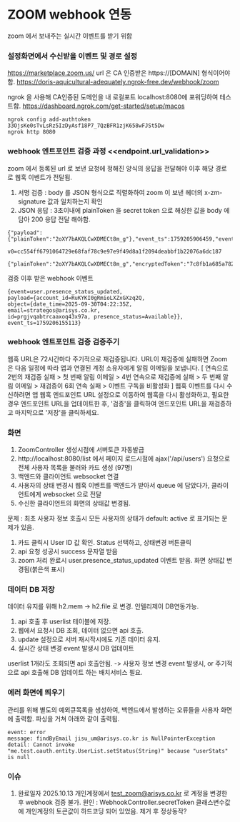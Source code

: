 # ZOOM webhook 연동

zoom 에서 보내주는 실시간 이벤트를 받기 위함


### 설정화면에서 수신받을 이벤트 및 경로 설정

https://marketplace.zoom.us/
url 은 CA 인증받은 https://[DOMAIN] 형식이어야함.
https://doris-aquicultural-adequately.ngrok-free.dev/webhook/zoom

ngrok 을 사용해 CA인증된 도메인을 내 로컬포트 localhost:8080에 포워딩하여 테스트함.
https://dashboard.ngrok.com/get-started/setup/macos

```
ngrok config add-authtoken 33OjsKe0sTvLsRz5IzDyAsf18P7_7QzBFR1zjK658wFJSt5Dw
ngrok http 8080
```

### webhook 엔트포인트 검증 과정 <<endpoint.url_validation>>

zoom 에서 등록된 url 로 보낸 요청에 정해진 양식의 응답을 전달해야 이후 해당 경로로 웹훅 이벤트가 전달됨.
1. 서명 검증 : body 를 JSON 형식으로 직렬화하여 zoom 이 보낸 헤더의 x-zm-signature 값과 일치하는지 확인 
2. JSON 응답 : 3초이내에 plainToken 을 secret token 으로 해싱한 값을 body 에 담아 200 응답 전달 해야함.

```
{"payload":{"plainToken":"2oXY7bAKQLCwXDMECt8m_g"},"event_ts":1759205906459,"event":"endpoint.url_validation"}

v0=cc554ff6791064729e68faf78c9e97e9f49d8a1f2094deabbf1b22076a6dc187

{"plainToken":"2oXY7bAKQLCwXDMECt8m_g","encryptedToken":"7c8fb1a685a782598c47b2cc75da736108fb1d7ceb223837f7ae69c1bdefb3ac"}
```

검증 이후 받은 webhook 이벤트
```
{event=user.presence_status_updated, 
payload={account_id=RuKYKI0gRmioLXZxGXzq2Q, 
object={date_time=2025-09-30T04:22:35Z, 
email=strategos@arisys.co.kr, 
id=prgjvqabtrcaaxoq43x97a, presence_status=Available}}, 
event_ts=1759206155113}
```

### webhook 엔트포인트 검증 검증주기

웹훅 URL은 72시간마다 주기적으로 재검증됩니다. URL이 재검증에 실패하면 Zoom은 다음 일정에 따라 앱과 연결된 계정 소유자에게 알림 이메일을 보냅니다.
[ 연속으로 2번의 재검증 실패 > 첫 번째 알림 이메일 > 4번 연속으로 재검증에 실패 > 두 번째 알림 이메일 > 재검증이 6회 연속 실패 > 이벤트 구독을 비활성화 ]
웹훅 이벤트를 다시 수신하려면 앱 웹훅 엔드포인트 URL 설정으로 이동하여 웹훅을 다시 활성화하고, 필요한 경우 엔드포인트 URL을 업데이트한 후, '검증'을 클릭하여 엔드포인트 URL을 재검증하고 마지막으로 '저장'을 클릭하세요.


### 화면

1. ZoomController 생성시점에 서버토큰 자동발급
2. http://localhost:8080/list 에서 페이지 로드시점에 ajax('/api/users') 요청으로 전체 사용자 목록을 불러와 카드 생성 (97명)
3. 백엔드와 클라이언트 websocket 연결
4. 사용자의 상태 변경시 웹훅 이벤트를 백엔드가 받아서 queue 에 담았다가, 클라이언트에게 websocket 으로 전달
5. 수신한 클라이언트의 화면의 상태값 변경됨.

문제 : 최초 사용자 정보 호출시 모든 사용자의 상태가 default: active 로 표기되는 문제가 있음.

1. 카드 클릭시 User ID 값 확인. Status 선택하고, 상태변경 버튼클릭
2. api 요청 성공시 success 문자열 받음
3. zoom 처리 완료시 user.presence_status_updated 이벤트 받음. 화면 상태값 변경됨(붉은색 표시)

### 데이터 DB 저장

데이터 유지를 위해 h2.mem -> h2.file 로 변경. 인텔리제이 DB연동가능.

1. api 호출 후 userlist 테이블에 저장.
2. 웹에서 요청시 DB 조회, 데이터 없으면 api 호출.
3. update 설정으로 서버 재시작시에도 기존 데이터 유지.
4. 실시간 상태 변경 event 발생시 DB 업데이트

userlist 1개라도 조회되면 api 호출안됨.
-> 사용자 정보 변경 event 발생시, or 주기적으로 api 호출해 DB 업데이트 하는 배치서비스 필요.

### 에러 화면에 띄우기

관리를 위해 별도의 예외큐목록을 생성하여, 백엔드에서 발생하는 오류들을 사용자 화면에 출력함.
파싱을 거쳐 아래와 같이 출력됨.

```
event: error
message: findByEmail jisu_um@arisys.co.kr is NullPointerException
detail: Cannot invoke "me.test.oauth.entity.UserList.setStatus(String)" because "userStats" is null
```

### 이슈
1. 완료일자 2025.10.13
    개인계정에서 test_zoom@arisys.co.kr 로 계정을 변경한 후 webhook 검증 불가.
    원인 : WebhookController.secretToken 클래스변수값에 개인계정의 토큰값이 하드코딩 되어 있었음. 제거 후 정상동작?

